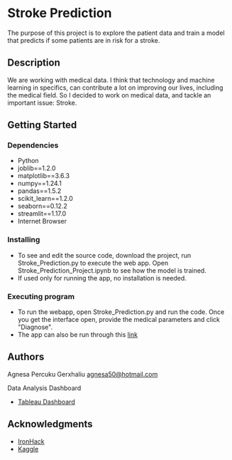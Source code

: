 #  Stroke Prediction

The purpose of this project is to explore the patient data and train a model that predicts if some patients are in risk for a stroke. 


## Description

We are working with medical data. 
I think that technology and machine learning in specifics, can contribute a lot on improving our lives, including the medical field. 
So I decided to work on medical data, and tackle an important issue: Stroke. 


## Getting Started

### Dependencies

* Python
* joblib==1.2.0
* matplotlib==3.6.3
* numpy==1.24.1
* pandas==1.5.2
* scikit_learn==1.2.0
* seaborn==0.12.2
* streamlit==1.17.0
* Internet Browser

### Installing

* To see and edit the source code, download the project, run Stroke_Prediction.py to execute the web app. Open Stroke_Prediction_Project.ipynb to see how the model is trained. 
* If used only for running the app, no installation is needed. 

### Executing program

* To run the webapp, open Stroke_Prediction.py and run the code. Once you get the interface open, provide the medical parameters and click "Diagnose". 
* The app can also be run through this [link](https://agnesap-stroke-prediction-application-stroke-prediction-ul3hwu.streamlit.app/)

## Authors

Agnesa Percuku Gerxhaliu
agnesa50@hotmail.com


Data Analysis Dashboard 
* [Tableau Dashboard](https://public.tableau.com/app/profile/agnesa.percuku.gerxhaliu/viz/StrokePredicition-Finalproject/StrokePrediction)


## Acknowledgments

* [IronHack](https://www.ironhack.com/)
* [Kaggle](https://www.kaggle.com/datasets/fedesoriano/stroke-prediction-dataset)
